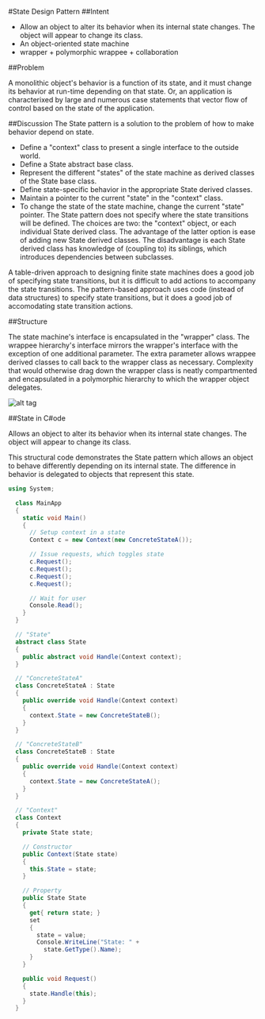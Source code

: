 #State Design Pattern
##Intent
- Allow an object to alter its behavior when its internal state changes. The object will appear to change its class.
- An object-oriented state machine
- wrapper + polymorphic wrappee + collaboration

##Problem

A monolithic object's behavior is a function of its state, and it must change its behavior at run-time depending on that state. Or, an application is characterixed by large and numerous case statements that vector flow of control based on the state of the application.

##Discussion
The State pattern is a solution to the problem of how to make behavior depend on state.

- Define a "context" class to present a single interface to the outside world.
- Define a State abstract base class.
- Represent the different "states" of the state machine as derived classes of the State base class.
- Define state-specific behavior in the appropriate State derived classes.
- Maintain a pointer to the current "state" in the "context" class.
- To change the state of the state machine, change the current "state" pointer.
The State pattern does not specify where the state transitions will be defined. The choices are two: the "context" object, or each individual State derived class. The advantage of the latter option is ease of adding new State derived classes. The disadvantage is each State derived class has knowledge of (coupling to) its siblings, which introduces dependencies between subclasses.

A table-driven approach to designing finite state machines does a good job of specifying state transitions, but it is difficult to add actions to accompany the state transitions. The pattern-based approach uses code (instead of data structures) to specify state transitions, but it does a good job of accomodating state transition actions.

##Structure

The state machine's interface is encapsulated in the "wrapper" class. The wrappee hierarchy's interface mirrors the wrapper's interface with the exception of one additional parameter. The extra parameter allows wrappee derived classes to call back to the wrapper class as necessary. Complexity that would otherwise drag down the wrapper class is neatly compartmented and encapsulated in a polymorphic hierarchy to which the wrapper object delegates.

![alt tag](https://sourcemaking.com/files/v2/content/patterns/State1-2x.png)

##State in C#ode

Allows an object to alter its behavior when its internal state changes. The object will appear to change its class.

This structural code demonstrates the State pattern which allows an object to behave differently depending on its internal state. The difference in behavior is delegated to objects that represent this state.

```c#
using System;

  class MainApp
  {
    static void Main()
    {
      // Setup context in a state 
      Context c = new Context(new ConcreteStateA());

      // Issue requests, which toggles state 
      c.Request();
      c.Request();
      c.Request();
      c.Request();

      // Wait for user 
      Console.Read();
    }
  }

  // "State" 
  abstract class State
  {
    public abstract void Handle(Context context);
  }

  // "ConcreteStateA" 
  class ConcreteStateA : State
  {
    public override void Handle(Context context)
    {
      context.State = new ConcreteStateB();
    }
  }

  // "ConcreteStateB" 
  class ConcreteStateB : State
  {
    public override void Handle(Context context)
    {
      context.State = new ConcreteStateA();
    }
  }

  // "Context" 
  class Context
  {
    private State state;

    // Constructor 
    public Context(State state)
    {
      this.State = state;
    }

    // Property 
    public State State
    {
      get{ return state; }
      set
      { 
        state = value; 
        Console.WriteLine("State: " + 
          state.GetType().Name);
      }
    }

    public void Request()
    {
      state.Handle(this);
    }
  }
  ```